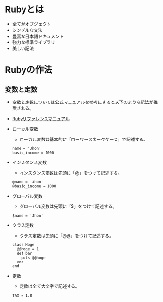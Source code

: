 # Rubyとは

- 全てがオブジェクト
- シンプルな文法
- 豊富な日本語ドキュメント
- 強力な標準ライブラリ
- 美しい記法

# Rubyの作法

## 変数と定数

- 変数と定数については公式マニュアルを参考にすると以下のような記法が推奨される。
- [Rubyリファレンスマニュアル](https://docs.ruby-lang.org/ja/latest/doc/spec=2fvariables.html)

- ローカル変数
  - ローカル変数は基本的に「ローワースネークケース」で記述する。
  ```
  name = 'Jhon'
  basic_income = 1000
  ```
- インスタンス変数
  - インスタンス変数は先頭に「@」をつけて記述する。
  ```
  @name = 'Jhon'
  @basic_income = 1000
  ```
- グローバル変数
  - グローバル変数は先頭に「$」をつけて記述する。
  ```
  $name = 'Jhon'
  ``` 
- クラス定数
  - クラス定数は先頭に「@@」をつけて記述する。
  ```
  class Hoge
    @@hoge = 1
    def bar
      puts @@hoge
    end
  end
  ```
- 定数
  - 定数は全て大文字で記述する。
  ```
  TAX = 1.8
  ```
